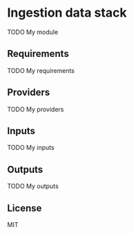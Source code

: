 # Ingestion data stack

TODO My module 

## Requirements

TODO My requirements

## Providers

TODO My providers

## Inputs

TODO My inputs

## Outputs

TODO My outputs

## License

MIT